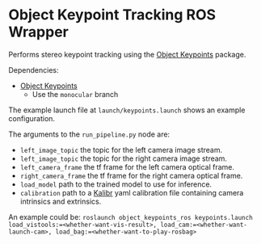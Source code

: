 
# Object Keypoint Tracking ROS Wrapper

Performs stereo keypoint tracking using the [Object Keypoints](https://github.com/ethz-asl/object_keypoints) package.

Dependencies:
- [Object Keypoints](https://github.com/ethz-asl/object_keypoints)
    -  Use the `monocular` branch 

The example launch file at `launch/keypoints.launch` shows an example configuration.

The arguments to the `run_pipeline.py` node are:
- `left_image_topic` the topic for the left camera image stream.
- `left_image_topic` the topic for the right camera image stream.
- `left_camera_frame` the tf frame for the left camera optical frame.
- `right_camera_frame` the tf frame for the right camera optical frame.
- `load_model` path to the trained model to use for inference.
- `calibration` path to a [Kalibr](https://github.com/ethz-asl/kalibr) yaml calibration file containing camera intrinsics and extrinsics.

An example could be: `roslaunch object_keypoints_ros keypoints.launch load_vistools:=<whether-want-vis-result>, load_cam:=<whether-want-launch-cam>, load_bag:=<whether-want-to-play-rosbag> `